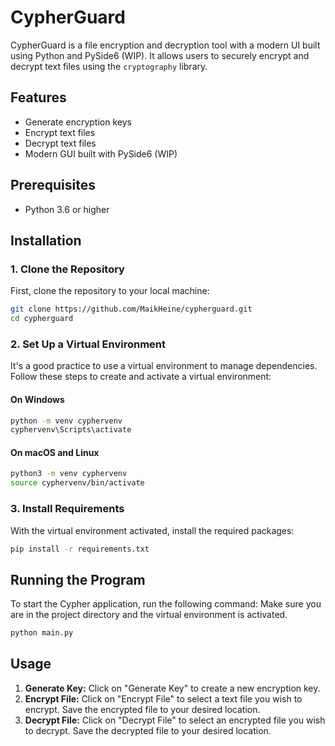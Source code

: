 # CypherGuard

CypherGuard is a file encryption and decryption tool with a modern UI built using Python and PySide6 (WIP). It allows users to securely encrypt and decrypt text files using the `cryptography` library.

## Features

- Generate encryption keys
- Encrypt text files
- Decrypt text files
- Modern GUI built with PySide6 (WIP)

## Prerequisites

- Python 3.6 or higher

## Installation

### 1. Clone the Repository

First, clone the repository to your local machine:

```bash
git clone https://github.com/MaikHeine/cypherguard.git
cd cypherguard
```

### 2. Set Up a Virtual Environment

It's a good practice to use a virtual environment to manage dependencies. Follow these steps to create and activate a virtual environment:

#### On Windows

```bash
python -m venv cyphervenv
cyphervenv\Scripts\activate
```

#### On macOS and Linux

```bash
python3 -m venv cyphervenv
source cyphervenv/bin/activate
```

### 3. Install Requirements

With the virtual environment activated, install the required packages:

```bash
pip install -r requirements.txt
```

## Running the Program

To start the Cypher application, run the following command:
Make sure you are in the project directory and the virtual environment is activated.

```bash
python main.py
```

## Usage

1. **Generate Key:** Click on "Generate Key" to create a new encryption key.
2. **Encrypt File:** Click on "Encrypt File" to select a text file you wish to encrypt. Save the encrypted file to your desired location.
3. **Decrypt File:** Click on "Decrypt File" to select an encrypted file you wish to decrypt. Save the decrypted file to your desired location.


